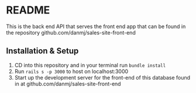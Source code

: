 # README

This is the back end API that serves the front end app that can be found in the repository github.com/danmj/sales-site-front-end

## Installation & Setup

1. CD into this repository and in your terminal run ```bundle install```
2. Run ```rails s -p 3000``` to host on localhost:3000
3. Start up the development server for the front-end of this database found in at github.com/danmj/sales-site-front-end
